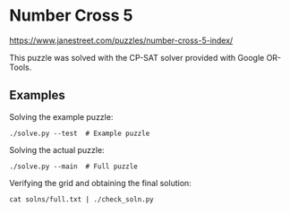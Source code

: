 # Number Cross 5

https://www.janestreet.com/puzzles/number-cross-5-index/

This puzzle was solved with the CP-SAT solver provided with Google OR-Tools.

## Examples

Solving the example puzzle:

    ./solve.py --test  # Example puzzle

Solving the actual puzzle:

    ./solve.py --main  # Full puzzle

Verifying the grid and obtaining the final solution:
    
    cat solns/full.txt | ./check_soln.py

